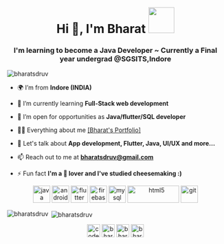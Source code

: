 <h1 align="center">Hi 👋, I'm Bharat   <img src="https://www.gifcen.com/wp-content/uploads/2021/05/minions-gif-10.gif" width="60" height="60"/></h1>
<h3 align="center">I'm learning to become a Java Developer ~ Currently a Final year undergrad @SGSITS,Indore</h3>

<p align="left"> <img src="https://komarev.com/ghpvc/?username=bharatsdruv" alt="bharatsdruv" /> </p>

- 🌍 I’m from **Indore (INDIA)**

- 🌱 I’m currently learning **Full-Stack web development**

- 🤝 I’m open for opportunities as **Java/flutter/SQL developer**

- 👩‍💻 Everything about me [[Bharat's Portfolio]](https://bit.ly/bharatshrivastava)

- 💬 Let's talk about **App development, Flutter, Java, UI/UX and more...**

- 📫 Reach out to me at **bharatsdruv@gmail.com**

- ⚡ Fun fact **I'm a 🧀 lover and I've studied cheesemaking :)**

<p align="center"> 
<img src="https://cdn.iconscout.com/icon/free/png-512/java-23-225999.png" alt="java" width="40" height="40"/> 
<img src="https://icon-library.com/images/transparent-icon-android/transparent-icon-android-6.jpg" alt="android" width="40" height="40"/> 
<img src="https://juststickers.in/wp-content/uploads/2019/01/flutter.png" alt="flutter" width="40" height="40"/> 
<img src="https://brandeps.com/logo-download/F/Firebase-logo-vector-02.svg" alt="firebase" width="40" height="40"/> 
<img src="https://www.freepnglogos.com/uploads/logo-mysql-png/logo-mysql-mysql-logo-png-images-are-download-crazypng-21.png" alt="mysql" width="40" height="40"/>
<img src="https://clipart.info/images/ccovers/1499794874html5-js-css3-logo-png.png" alt="html5" width="120" height="40"/> 
<img src="https://www.vectorlogo.zone/logos/git-scm/git-scm-icon.svg" alt="git" width="40" height="40"/>  </p>

<p><img align="left" src="https://github-readme-stats.vercel.app/api/top-langs/?username=bharatsdruv&layout=compact" alt="bharatsdruv" /></p>

<p>&nbsp;<img align="center" src="https://github-readme-stats.vercel.app/api?username=bharatsdruv&show_icons=true" alt="bharatsdruv" /></p>

<p align="center">
<a href="https://bit.ly/codesgsits" target="blank"><img align="center" src="https://icons.iconarchive.com/icons/webalys/kameleon.pics/512/Coding-Html-icon.png" alt="codeSGSITS" height="30" width="30" /></a>
<a href="https://linkedin.com/in/bharatshrivastava" target="blank"><img align="center" src="https://cdn.jsdelivr.net/npm/simple-icons@3.0.1/icons/linkedin.svg" alt="bharatsdruv" height="30" width="30" /></a>
<a href="https://bit.ly/bharatshrivastava" target="blank"><img align="center" src="https://www.pngkit.com/png/full/154-1545805_portfolio-icons-code-web-development-logo.png" alt="bharatsdruv" height="30" width="30" /></a>
<a href="https://instagram.com/bharats.druv_" target="blank"><img align="center" src="https://cdn.jsdelivr.net/npm/simple-icons@3.0.1/icons/instagram.svg" alt="bharatsdruv" height="30" width="30" /></a>
</p>
